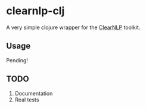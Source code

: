 # clearnlp-clj

A very simple clojure wrapper for the [ClearNLP](https://github.com/clir/clearnlp]) toolkit.

## Usage

Pending!

## TODO

1. Documentation
2. Real tests
